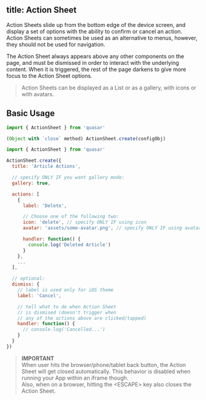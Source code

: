 title: Action Sheet
---
Action Sheets slide up from the bottom edge of the device screen, and display a set of options with the ability to confirm or cancel an action. Action Sheets can sometimes be used as an alternative to menus, however, they should not be used for navigation.

The Action Sheet always appears above any other components on the page, and must be dismissed in order to interact with the underlying content. When it is triggered, the rest of the page darkens to give more focus to the Action Sheet options.

<input type="hidden" data-fullpage-demo="popups/action-sheet">

> Action Sheets can be displayed as a List or as a gallery, with icons or with avatars.

## Basic Usage
``` js
import { ActionSheet } from 'quasar'

(Object with `close` method) ActionSheet.create(configObj)
```

``` js
import { ActionSheet } from 'quasar'

ActionSheet.create({
  title: 'Article Actions',

  // specify ONLY IF you want gallery mode:
  gallery: true,

  actions: [
    {
      label: 'Delete',

      // Choose one of the following two:
      icon: 'delete', // specify ONLY IF using icon
      avatar: 'assets/some-avatar.png', // specify ONLY IF using avatar

      handler: function() {
        console.log('Deleted Article')
      }
    },
    ...
  ],

  // optional:
  dismiss: {
    // label is used only for iOS theme
    label: 'Cancel',

    // tell what to do when Action Sheet
    // is dismised (doesn't trigger when
    // any of the actions above are clicked/tapped)
    handler: function() {
      // console.log('Cancelled...')
    }
  }
})
```

> **IMPORTANT**
> <br>When user hits the browser/phone/tablet back button, the Action Sheet will get closed automatically. This behavior is disabled when running your App within an iframe though.
> <br>Also, when on a browser, hitting the &lt;ESCAPE&gt; key also closes the Action Sheet.
